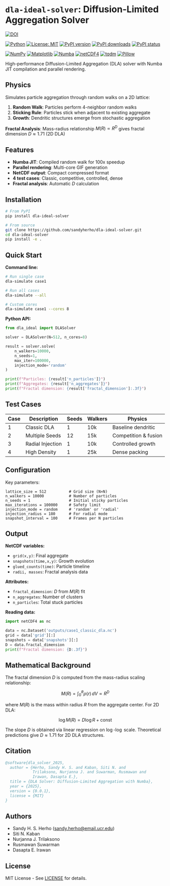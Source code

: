 # `dla-ideal-solver`: Diffusion-Limited Aggregation Solver

[![DOI](https://zenodo.org/badge/1073943609.svg)](https://doi.org/10.5281/zenodo.17318133)

[![Python](https://img.shields.io/badge/python-3.8%2B-blue.svg)](https://www.python.org/downloads/)
[![License: MIT](https://img.shields.io/badge/License-MIT-yellow.svg)](https://opensource.org/licenses/MIT)
[![PyPI version](https://img.shields.io/pypi/v/dla-ideal-solver.svg)](https://pypi.org/project/dla-ideal-solver/)
[![PyPI downloads](https://img.shields.io/pypi/dm/dla-ideal-solver.svg)](https://pypi.org/project/dla-ideal-solver/)
[![PyPI status](https://img.shields.io/pypi/status/dla-ideal-solver.svg)](https://pypi.org/project/dla-ideal-solver/)

[![NumPy](https://img.shields.io/badge/NumPy-%23013243.svg?logo=numpy&logoColor=white)](https://numpy.org/)
[![Matplotlib](https://img.shields.io/badge/Matplotlib-%23ffffff.svg?logo=Matplotlib&logoColor=black)](https://matplotlib.org/)
[![Numba](https://img.shields.io/badge/accelerated-numba-orange.svg)](https://numba.pydata.org/)
[![netCDF4](https://img.shields.io/badge/netCDF4-1.5.0+-blue.svg)](https://unidata.github.io/netcdf4-python/)
[![tqdm](https://img.shields.io/badge/tqdm-4.60.0+-green.svg)](https://tqdm.github.io/)
[![Pillow](https://img.shields.io/badge/Pillow-8.0.0+-yellow.svg)](https://python-pillow.org/)

High-performance Diffusion-Limited Aggregation (DLA) solver with Numba JIT compilation and parallel rendering.

## Physics

Simulates particle aggregation through random walks on a 2D lattice:

1. **Random Walk**: Particles perform 4-neighbor random walks
2. **Sticking Rule**: Particles stick when adjacent to existing aggregate
3. **Growth**: Dendritic structures emerge from stochastic aggregation

**Fractal Analysis**: Mass-radius relationship $M(R) \propto R^D$ gives fractal dimension $D \approx 1.71$ (2D DLA)

## Features

- **Numba JIT**: Compiled random walk for 100x speedup
- **Parallel rendering**: Multi-core GIF generation
- **NetCDF output**: Compact compressed format
- **4 test cases**: Classic, competitive, controlled, dense
- **Fractal analysis**: Automatic $D$ calculation

## Installation

```bash
# From PyPI
pip install dla-ideal-solver

# From source
git clone https://github.com/sandyherho/dla-ideal-solver.git
cd dla-ideal-solver
pip install -e .
```

## Quick Start

**Command line:**
```bash
# Run single case
dla-simulate case1

# Run all cases
dla-simulate --all

# Custom cores
dla-simulate case1 --cores 8
```

**Python API:**
```python
from dla_ideal import DLASolver

solver = DLASolver(N=512, n_cores=8)

result = solver.solve(
    n_walkers=10000,
    n_seeds=1,
    max_iter=100000,
    injection_mode='random'
)

print(f"Particles: {result['n_particles']}")
print(f"Aggregates: {result['n_aggregates']}")
print(f"Fractal dimension: {result['fractal_dimension']:.3f}")
```

## Test Cases

| Case | Description | Seeds | Walkers | Physics |
|------|-------------|-------|---------|---------|
| 1 | Classic DLA | 1 | 10k | Baseline dendritic |
| 2 | Multiple Seeds | 12 | 15k | Competition & fusion |
| 3 | Radial Injection | 1 | 10k | Controlled growth |
| 4 | High Density | 1 | 25k | Dense packing |

## Configuration

Key parameters:

```text
lattice_size = 512          # Grid size (N×N)
n_walkers = 10000           # Number of particles
n_seeds = 1                 # Initial sticky particles
max_iterations = 100000     # Safety limit
injection_mode = random     # 'random' or 'radial'
injection_radius = 180      # For radial mode
snapshot_interval = 100     # Frames per N particles
```

## Output

**NetCDF variables:**
- `grid(x,y)`: Final aggregate
- `snapshots(time,x,y)`: Growth evolution
- `glued_counts(time)`: Particle timeline
- `radii, masses`: Fractal analysis data

**Attributes:**
- `fractal_dimension`: $D$ from $M(R)$ fit
- `n_aggregates`: Number of clusters
- `n_particles`: Total stuck particles

**Reading data:**
```python
import netCDF4 as nc

data = nc.Dataset('outputs/case1_classic_dla.nc')
grid = data['grid'][:]
snapshots = data['snapshots'][:]
D = data.fractal_dimension
print(f"Fractal dimension: {D:.3f}")
```

## Mathematical Background

The fractal dimension $D$ is computed from the mass-radius scaling relationship:

$$M(R) = \int_0^R \rho(r) \, dV \propto R^D$$

where $M(R)$ is the mass within radius $R$ from the aggregate center. For 2D DLA:

$$\log M(R) = D \log R + \text{const}$$

The slope $D$ is obtained via linear regression on $\log$-$\log$ scale. Theoretical predictions give $D \approx 1.71$ for 2D DLA structures.

## Citation

```bibtex
@software{dla_solver_2025,
  author = {Herho, Sandy H. S. and Kaban, Siti N. and 
            Trilaksono, Nurjanna J. and Suwarman, Rusmawan and
            Irawan, Dasapta E.},
  title = {DLA Solver: Diffusion-Limited Aggregation with Numba},
  year = {2025},
  version = {0.0.1},
  license = {MIT}
}
```

## Authors

- Sandy H. S. Herho (sandy.herho@email.ucr.edu)
- Siti N. Kaban
- Nurjanna J. Trilaksono
- Rusmawan Suwarman
- Dasapta E. Irawan

## License

MIT License - See [LICENSE](LICENSE) for details.
